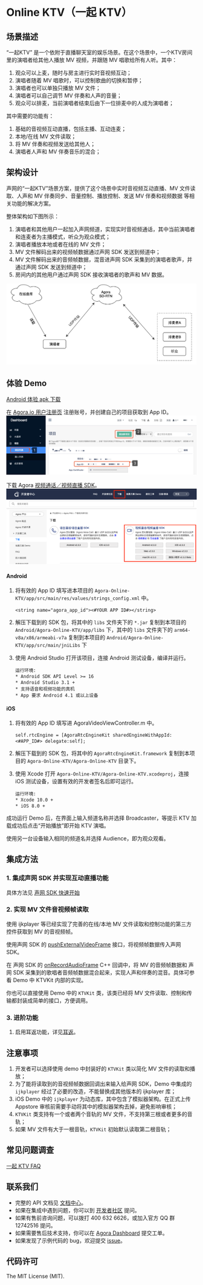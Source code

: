 # Online KTV（一起 KTV）

## 场景描述

“一起KTV” 是一个依附于直播聊天室的娱乐场景。在这个场景中，一个KTV房间里的演唱者给其他人播放 MV 视频，并跟随 MV 唱歌给所有人听。其中：

1. 观众可以上麦，随时与房主进行实时音视频互动；
2. 演唱者随着 MV 唱歌时，可以控制歌曲的切换和暂停；
3. 演唱者也可以单独只播放 MV 文件；
4. 演唱者可以自己调节 MV 伴奏和人声的音量；
5. 观众可以排麦，当前演唱者结束后由下一位排麦中的人成为演唱者；

其中需要的功能有：

1. 基础的音视频互动直播，包括主播、互动连麦；
2. 本地/在线 MV 文件读取；
3. 将 MV 伴奏和视频发送给其他人；
4. 演唱者人声和 MV 伴奏音乐的混合；

## 架构设计

声网的“一起KTV”场景方案，提供了这个场景中实时音视频互动直播、MV 文件读取、人声和 MV 伴奏同步、音量控制、播放控制、发送 MV 伴奏和视频数据 等相关功能的解决方案。

整体架构如下图所示：

1. 演唱者和其他用户一起加入声网频道，实现实时音视频通话，其中当前演唱者和连麦者为主播模式，听众为观众模式；
2. 演唱者播放本地或者在线的 MV 文件；
3. MV 文件解码出来的视频帧数据通过声网 SDK 发送到频道中；
4. MV 文件解码出来的音频帧数据，混音进声网 SDK 采集到的演唱者歌声，并通过声网 SDK 发送到频道中；
5. 房间内的其他用户通过声网 SDK 接收演唱者的歌声和 MV 数据。

![](Image/ktv_together.png)

## 体验 Demo
[Android 体验 apk 下载](https://github.com/AgoraIO-Usecase/Online-KTV/releases/download/1.0/app-debug.apk)

在 [Agora.io 用户注册页](https://dashboard.agora.io/cn/signup/) 注册账号，并创建自己的项目获取到 App ID。
![](Image/appid.jpg)

下载 Agora [视频通话／视频直播 SDK](https://docs.agora.io/cn/Interactive%20Broadcast/downloads)。
![](Image/sdk.png)

#### Android
1. 将有效的 App ID 填写进本项目的 `Agora-Online-KTV/app/src/main/res/values/strings_config.xml` 中。

    ```
    <string name="agora_app_id"><#YOUR APP ID#></string>
    ```

2. 解压下载到的 SDK 包，将其中的 `libs` 文件夹下的 `*.jar` 复制到本项目的 `Android/Agora-Online-KTV/app/libs` 下，其中的 `libs` 文件夹下的 `arm64-v8a/x86/armeabi-v7a` 复制到本项目的 `Android/Agora-Online-KTV/app/src/main/jniLibs` 下

3. 使用 Android Studio 打开该项目，连接 Android 测试设备，编译并运行。

    ```
   运行环境:
   * Android SDK API Level >= 16
   * Android Studio 3.1 +
   * 支持语音和视频功能的真机
   * App 要求 Android 4.1 或以上设备
   ```

#### iOS
1. 将有效的 App ID 填写进 AgoraVideoViewController.m 中。

    ```
    self.rtcEngine = [AgoraRtcEngineKit sharedEngineWithAppId:<#APP_ID#> delegate:self];
    ```
2. 解压下载到的 SDK 包，将其中的 `AgoraRtcEngineKit.framework` 复制到本项目的 `Agora-Online-KTV/Agora-Online-KTV` 目录下。

3. 使用 Xcode 打开 `Agora-Online-KTV/Agora-Online-KTV.xcodeproj`，连接 iOS 测试设备，设置有效的开发者签名后即可运行。

    ```
    运行环境:
    ​* Xcode 10.0 +
    ​* iOS 8.0 +
    ```

成功运行 Demo 后，在界面上输入频道名称并选择 Broadcaster，等提示 KTV 加载成功后点击“开始播放”即开始 KTV 演唱。

使用另一台设备输入相同的频道名并选择 Audience，即为观众观看。

## 集成方法

### 1. 集成声网 SDK 并实现互动直播功能

具体方法见 [声网 SDK 快速开始](https://docs.agora.io/cn/Interactive%20Broadcast/android_video?platform=Android)

### 2. 实现 MV 文件音视频帧读取

使用 ijkplayer 等已经实现了完善的在线/本地 MV 文件读取和控制功能的第三方控件获取到 MV 的音视频帧。

使用声网 SDK 的 [pushExternalVideoFrame](https://docs.agora.io/cn/Interactive%20Broadcast/API%20Reference/java/classio_1_1agora_1_1rtc_1_1_rtc_engine.html#a6e7327f4449800a2c2ddc200eb2c0386) 接口，将视频帧数据传入声网 SDK。

在 声网 SDK 的 [onRecordAudioFrame](https://docs.agora.io/cn/Interactive%20Broadcast/API%20Reference/cpp/classagora_1_1media_1_1_i_audio_frame_observer.html#ac6ab0c792420daf929fed78f9d39f728) C++ 回调中，将 MV 的音频帧数据和 声网 SDK 采集到的歌唱者音频帧数据混合起来，实现人声和伴奏的混音。具体可参看 Demo 中 KTVKit 内部的实现。

你也可以直接使用 Demo 中的 `KTVKit` 类，该类已经将 MV 文件读取、控制和传输都封装成简单的接口，方便调用。

### 3. 进阶功能

1. 启用耳返功能，详见[耳返](https://docs.agora.io/cn/Interactive%20Broadcast/in-ear_android?platform=Android)。

## 注意事项

1. 开发者可以选择使用 demo 中封装好的 `KTVKit` 类以简化 MV 文件的读取和播放；
2. 为了能将读取到的音视频帧数据回调出来输入给声网 SDK，Demo 中集成的 `ijkplayer` 经过了必要的改造，不能替换成其他版本的 ijkplayer 库；
3. iOS Demo 中的 `ijkplayer` 为动态库，其中包含了模拟器架构。在正式上传 Appstore 审核前需要手动将其中的模拟器架构去掉，避免影响审核；
3. `KTVKit` 类支持有一个或者两个音轨的 MV 文件，不支持第三根或者更多的音轨；
4. 如果 MV 文件有大于一根音轨，`KTVKit` 初始默认读取第二根音轨；

## 常见问题调查

[一起 KTV FAQ](https://confluence.agora.io/pages/viewpage.action?pageId=629008768)

## 联系我们

- 完整的 API 文档见 [文档中心](https://docs.agora.io/cn/)。
- 如果在集成中遇到问题，你可以到 [开发者社区](https://dev.agora.io/cn/) 提问。
- 如果有售前咨询问题，可以拨打 400 632 6626，或加入官方 QQ 群 12742516 提问。
- 如果需要售后技术支持，你可以在 [Agora Dashboard](https://dashboard.agora.io) 提交工单。
- 如果发现了示例代码的 bug，欢迎提交 [issue](https://github.com/AgoraIO/Agora-Online-KTV/issues)。

## 代码许可

The MIT License (MIT).
